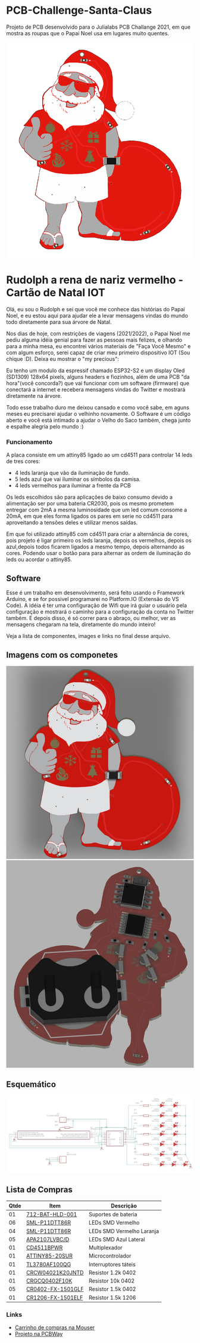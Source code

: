 # PCB-Challenge-Santa-Claus
Projeto de PCB desenvolvido para o Julialabs PCB Challange 2021, em que mostra as roupas que o Papai Noel usa em lugares muito quentes.

<p align="center"><img src="Imagens/santatop.png" width="600px" /></p>

# Rudolph a rena de nariz vermelho - Cartão de Natal IOT

Olá, eu sou o Rudolph e sei que você me conhece das histórias do Papai Noel, e eu estou aqui para ajudar ele a levar mensagens vindas do mundo todo diretamente para sua árvore de Natal.

Nos dias de hoje, com restrições de viagens (2021/2022), o Papai Noel me pediu alguma idéia genial para fazer as pessoas mais felizes, e olhando para a minha mesa, eu encontrei vários materiais de "Faça Você Mesmo" e com algum esforço, serei capaz de criar meu primeiro dispositivo IOT (Sou chique :D). Deixa eu mostrar o "my precious":

Eu tenho um modulo da espressif chamado ESP32-S2 e um display Oled (SD1309) 128x64 pixels, alguns headers e fiozinhos, além de uma PCB "da hora"(você concorda?) que vai funcionar com um software (firmware) que conectará a internet e recebera mensagens vindas do Twitter e mostrará diretamente na árvore.

Todo esse trabalho duro me deixou cansado e como você sabe, em aguns meses eu precisarei ajudar o velhinho novamente. O Software é um código aberto e você está intimado a ajudar o Velho do Saco também, chega junto e espalhe alegria pelo mundo :)


### Funcionamento

A placa consiste em um attiny85 ligado ao um cd4511 para controlar 14 leds de tres cores:
- 4 leds laranja que vão da iluminação de fundo.
- 5 leds azul  que vai iluminar os símbolos da camisa.
- 4 leds vermelhos para iluminar a frente da PCB

Os leds escolhidos são para aplicações de baixo consumo devido a alimentação ser por uma bateria CR2030, pois os mesmo prometem entregar com 2mA a mesma luminosidade que um led comum consome a 20mA, em que eles forma ligados os pares em serie no cd4511 para aproveitando a tensões deles e utilizar menos saídas. 

Em que foi utilizado attiny85 com cd4511 para criar a alternância de cores, pois projeto é ligar primeiro os leds laranja, depois os vermelhos, depois os azul,depois todos ficarem ligados a mesmo tempo, depois alternando as cores. Podendo usar o botão para para alternar as ordem de iluminação do leds ou acordar o attiny85. 

## Software

Esse é um trabalho em desenvolvimento, será feito usando o Framework Arduino, e se for possivel programarei no Platform.IO (Extensão do VS Code). A idéia é ter uma configuração de Wifi que irá guiar o usuário pela configuração e mostrará o caminho para a configuração da conta no Twitter também. E depois disso, é só correr para o abraço, ou melhor, ver as mensagens chegaram na tela, diretamente do mundo inteiro!

Veja a lista de componentes, images e links no final desse arquivo.


## Imagens com os componetes 

<p align="center"><img src = "Imagens/santatop3d.jpg" width = "600">
<img src = "Imagens/santabuttom3d.jpg" width = "600"></p>


## Esquemático

![Schematics](Imagens/Schematics.jpg "Schematics")

## Lista de Compras

| Qtde| Item              | Descrição       |
| --- | ---               | ---             |
| 01  | [712-BAT-HLD-001](https://br.mouser.com/ProductDetail/712-BAT-HLD-001)    | Suportes de bateria     |
| 06  | [SML-P11DTT86R](https://br.mouser.com/ProductDetail/604-APHHS1005LSECKJ3)    | LEDs SMD Vermelho     |
| 04  | [SML-P11DTT86R](https://br.mouser.com/ProductDetail/755-SML-P11DTT86R)  | LEDs SMD Vermelho Laranja  |
| 05  | [APA2107LVBC/D](https://br.mouser.com/ProductDetail/604-APA2107LVBCD)     | LEDs SMD Azul Lateral  |
| 01  | [CD4511BPWR](https://br.mouser.com/ProductDetail/595-CD4511BPW)              | Multiplexador|
| 01  | [ATTINY85-20SUR](https://br.mouser.com/ProductDetail/556-ATTINY85-20SU)      | Microcontrolador |
| 01  | [TL3780AF100QG](https://br.mouser.com/ProductDetail/612-TL3780AF100QG)  | Interruptores táteis  |
| 01  | [CRCW04021K20JNTD](https://br.mouser.com/ProductDetail/80-C0805C105K4R7210)| Resistor 1.2k 0402  |
| 01  | [CRGCQ0402F10K](https://br.mouser.com/ProductDetail/279-CRGCQ0402F10K)         | Resistor 10k 0402 |
| 05  | [CR0402-FX-1501GLF](https://br.mouser.com/ProductDetail/652-CR0402FX-1501GLF)      | Resistor 1.5k 0402 |
| 01  | [CR1206-FX-1501ELF](https://br.mouser.com/ProductDetail/652-CR1206FX-1501ELF)       | Resistor 1.5k 1206 |



### Links
- [Carrinho de compras na Mouser](https://br.mouser.com/ProjectManager/ProjectDetail.aspx?AccessID=011ca5f7fb)
- [Projeto na PCBWay](https://www.pcbway.com/project/shareproject/Led_santa_claus_965c8ee7.html)
